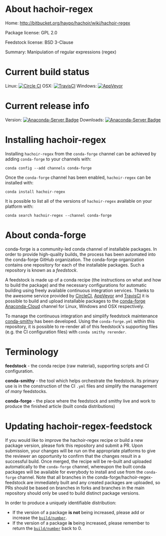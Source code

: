 About hachoir-regex
===================

Home: http://bitbucket.org/haypo/hachoir/wiki/hachoir-regex

Package license: GPL 2.0

Feedstock license: BSD 3-Clause

Summary: Manipulation of regular expressions (regex)



Current build status
====================

Linux: [![Circle CI](https://circleci.com/gh/conda-forge/hachoir-regex-feedstock.svg?style=shield)](https://circleci.com/gh/conda-forge/hachoir-regex-feedstock)
OSX: [![TravisCI](https://travis-ci.org/conda-forge/hachoir-regex-feedstock.svg?branch=master)](https://travis-ci.org/conda-forge/hachoir-regex-feedstock)
Windows: [![AppVeyor](https://ci.appveyor.com/api/projects/status/github/conda-forge/hachoir-regex-feedstock?svg=True)](https://ci.appveyor.com/project/conda-forge/hachoir-regex-feedstock/branch/master)

Current release info
====================
Version: [![Anaconda-Server Badge](https://anaconda.org/conda-forge/hachoir-regex/badges/version.svg)](https://anaconda.org/conda-forge/hachoir-regex)
Downloads: [![Anaconda-Server Badge](https://anaconda.org/conda-forge/hachoir-regex/badges/downloads.svg)](https://anaconda.org/conda-forge/hachoir-regex)

Installing hachoir-regex
========================

Installing `hachoir-regex` from the `conda-forge` channel can be achieved by adding `conda-forge` to your channels with:

```
conda config --add channels conda-forge
```

Once the `conda-forge` channel has been enabled, `hachoir-regex` can be installed with:

```
conda install hachoir-regex
```

It is possible to list all of the versions of `hachoir-regex` available on your platform with:

```
conda search hachoir-regex --channel conda-forge
```


About conda-forge
=================

conda-forge is a community-led conda channel of installable packages.
In order to provide high-quality builds, the process has been automated into the
conda-forge GitHub organization. The conda-forge organization contains one repository
for each of the installable packages. Such a repository is known as a *feedstock*.

A feedstock is made up of a conda recipe (the instructions on what and how to build
the package) and the necessary configurations for automatic building using freely
available continuous integration services. Thanks to the awesome service provided by
[CircleCI](https://circleci.com/), [AppVeyor](http://www.appveyor.com/)
and [TravisCI](https://travis-ci.org/) it is possible to build and upload installable
packages to the [conda-forge](https://anaconda.org/conda-forge)
[Anaconda-Cloud](http://docs.anaconda.org/) channel for Linux, Windows and OSX respectively.

To manage the continuous integration and simplify feedstock maintenance
[conda-smithy](http://github.com/conda-forge/conda-smithy) has been developed.
Using the ``conda-forge.yml`` within this repository, it is possible to re-render all of
this feedstock's supporting files (e.g. the CI configuration files) with ``conda smithy rerender``.


Terminology
===========

**feedstock** - the conda recipe (raw material), supporting scripts and CI configuration.

**conda-smithy** - the tool which helps orchestrate the feedstock.
                   Its primary use is in the construction of the CI ``.yml`` files
                   and simplify the management of *many* feedstocks.

**conda-forge** - the place where the feedstock and smithy live and work to
                  produce the finished article (built conda distributions)


Updating hachoir-regex-feedstock
================================

If you would like to improve the hachoir-regex recipe or build a new
package version, please fork this repository and submit a PR. Upon submission,
your changes will be run on the appropriate platforms to give the reviewer an
opportunity to confirm that the changes result in a successful build. Once
merged, the recipe will be re-built and uploaded automatically to the
`conda-forge` channel, whereupon the built conda packages will be available for
everybody to install and use from the `conda-forge` channel.
Note that all branches in the conda-forge/hachoir-regex-feedstock are
immediately built and any created packages are uploaded, so PRs should be based
on branches in forks and branches in the main repository should only be used to
build distinct package versions.

In order to produce a uniquely identifiable distribution:
 * If the version of a package **is not** being increased, please add or increase
   the [``build/number``](http://conda.pydata.org/docs/building/meta-yaml.html#build-number-and-string).
 * If the version of a package **is** being increased, please remember to return
   the [``build/number``](http://conda.pydata.org/docs/building/meta-yaml.html#build-number-and-string)
   back to 0.
